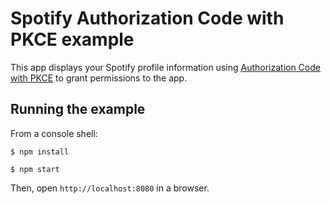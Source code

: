 # Spotify Authorization Code with PKCE example

This app displays your Spotify profile information using [Authorization Code with PKCE](https://developer.spotify.com/documentation/web-api/tutorials/code-pkce-flow)
to grant permissions to the app.

## Running the example

From a console shell:
```
$ npm install
```
    $ npm start

Then, open `http://localhost:8080` in a browser.
